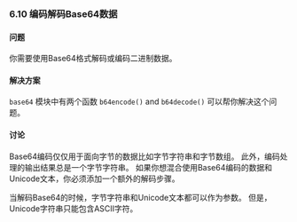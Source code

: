 ### 6.10 编码解码Base64数据

#### 问题

你需要使用Base64格式解码或编码二进制数据。

#### 解决方案

`base64` 模块中有两个函数 `b64encode()` and `b64decode()` 可以帮你解决这个问题。

#### 讨论

Base64编码仅仅用于面向字节的数据比如字节字符串和字节数组。 此外，编码处理的输出结果总是一个字节字符串。 如果你想混合使用Base64编码的数据和Unicode文本，你必须添加一个额外的解码步骤。

当解码Base64的时候，字节字符串和Unicode文本都可以作为参数。 但是，Unicode字符串只能包含ASCII字符。